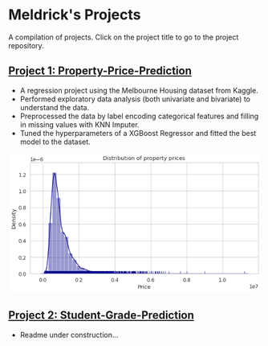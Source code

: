 # **Meldrick's Projects**
A compilation of projects. Click on the project title to go to the project repository.

## [Project 1: Property-Price-Prediction](https://github.com/MeldrickWee/Property-Price-Prediction)
- A regression project using the Melbourne Housing dataset from Kaggle.
- Performed exploratory data analysis (both univariate and bivariate) to understand the data.
- Preprocessed the data by label encoding categorical features and filling in missing values with KNN Imputer.
- Tuned the hyperparameters of a XGBoost Regressor and fitted the best model to the dataset.

![](https://github.com/MeldrickWee/My-Projects/blob/main/images/price_distribution.png)

## [Project 2: Student-Grade-Prediction](https://github.com/MeldrickWee/Student-Grade-Prediction)
- Readme under construction...
